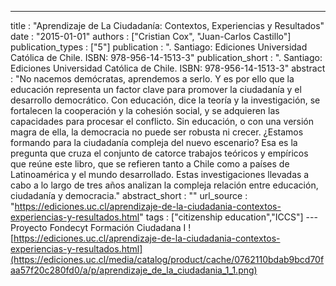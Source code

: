 ---
title : "Aprendizaje de La Ciudadanía: Contextos, Experiencias y Resultados"
date : "2015-01-01"
authors : ["Cristian Cox", "Juan-Carlos Castillo"]
publication_types : ["5"]
publication : ". Santiago: Ediciones Universidad Católica de Chile. ISBN: 978-956-14-1513-3"
publication_short : ". Santiago: Ediciones Universidad Católica de Chile. ISBN: 978-956-14-1513-3"
abstract : "No nacemos demócratas, aprendemos a serlo. Y es por ello que la educación representa un factor clave para promover la ciudadaní­a y el desarrollo democrático. Con educación, dice la teorí­a y la investigación, se fortalecen la cooperación y la cohesión social, y se adquieren las capacidades para procesar el conflicto. Sin educación, o con una versión magra de ella, la democracia no puede ser robusta ni crecer. ¿Estamos formando para la ciudadaní­a compleja del nuevo escenario? Esa es la pregunta que cruza el conjunto de catorce trabajos teóricos y empí­ricos que reúne este libro, que se refieren tanto a Chile como a paí­ses de Latinoamérica y el mundo desarrollado. Estas investigaciones llevadas a cabo a lo largo de tres años analizan la compleja relación entre educación, ciudadaní­a y democracia."
abstract_short : ""
url_source : "https://ediciones.uc.cl/aprendizaje-de-la-ciudadania-contextos-experiencias-y-resultados.html"
tags : ["citizenship education","ICCS"]
--- Proyecto Fondecyt Formación Ciudadana I
![https://ediciones.uc.cl/aprendizaje-de-la-ciudadania-contextos-experiencias-y-resultados.html](https://ediciones.uc.cl/media/catalog/product/cache/0762110bdab9bcd70faa57f20c280fd0/a/p/aprendizaje_de_la_ciudadania_1_1.png)
